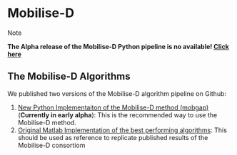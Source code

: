 # Mobilise-D

> [!NOTE]
> **The Alpha release of the Mobilise-D Python pipeline is no available! [Click here](https://github.com/mobilise-d/mobgap)**


## The Mobilise-D Algorithms

We published two versions of the Mobilise-D algorithm pipeline on Github:

1. [New Python Implementaiton of the Mobilise-D method (mobgap)](https://github.com/mobilise-d/mobgap) (**Currently in early alpha**):
   This is the recommended way to use the Mobilise-D method.
2. [Original Matlab Implementation of the best performing algorithms](https://github.com/mobilise-d/Mobilise-D-TVS-Recommended-Algorithms):
   This should be used as reference to replicate published results of the Mobilise-D consortiom

